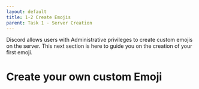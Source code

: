 ```yaml
---
layout: default
title: 1-2 Create Emojis
parent: Task 1 - Server Creation
---
```

Discord allows users with Administrative privileges to create custom emojis on the server. This next section is here to guide you on the creation of your first emoji.
# Create your own custom Emoji
